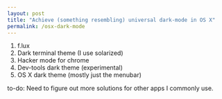 ```yaml
---
layout: post
title: "Achieve (something resembling) universal dark-mode in OS X"
permalink: /osx-dark-mode
---
```


1. f.lux
2. Dark terminal theme (I use solarized)
3. Hacker mode for chrome
4. Dev-tools dark theme (experimental)
5. OS X dark theme (mostly just the menubar)

to-do: Need to figure out more solutions for other apps I commonly use.
